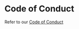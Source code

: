 # Code of Conduct

Refer to our [Code of Conduct](https://github.com/tinkerbell/.github/blob/master/CODE_OF_CONDUCT.md)

